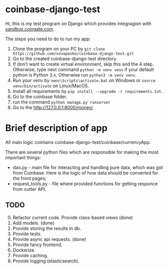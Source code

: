 # coinbase-django-test

Hi, this is my test program on Django which provides integragion with [sandbox.coingate.com](https://sandbox.coingate.com/).

The steps you need to do to run my app: 

1. Clone the program on your PC by `git clone https://github.com/vovapasko/coinbase-django-test.git` 
2. Go to the created coinbase-django-test directory
3. If don't want to create virtual environment, skip this and the 4 step. Otherwise, type next command `python -m venv venv` if your default python is Python 3.x. Otherwise run `python3 -m venv venv`.
4. Run your venv by `venv\Scripts\activate.bat` on Windows or `source venv/bin/activate` on Linux/MacOS.
5. Install all requirements by `pip install --upgrade -r requirements.txt`.
6. Go to the coinbase folder.
7. run the command `python manage.py runserver`
8. Go to the http://127.0.0.1:8000/money/


# Brief description of app
All main logic cointains coinbase-django-test/coinbase/currencyApp.

There are several python files which are responsible for making the most important things:

* dao.py - main file for interacting and handling pure data, which was got from Coinbase. Here is the logic of how data should be converted for the front pages;
* request_tools.py - file where provided functions for getting responce from outter API.


## TODO
0. Refactor current code. Provide class-based views (done)
1. Add models. (done)
2. Provide storing the results in db.
3. Provide tests.
4. Provide async api requests. (done)
5. Provide fancy frontend.
6. Dockerize.
7. Provide caching.
8. Provide logging (elasticsearch).